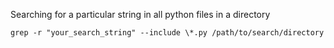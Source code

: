 Searching for a particular string in all python files in a directory

`grep -r "your_search_string" --include \*.py /path/to/search/directory`
